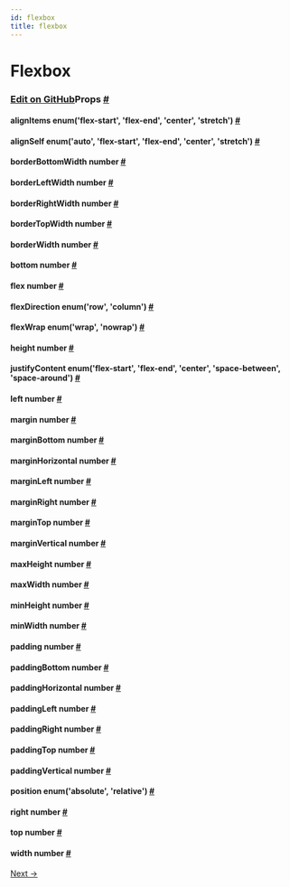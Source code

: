 ```yaml
---
id: flexbox
title: flexbox
---
```

<a id="content"></a><h1>Flexbox</h1><div><noscript></noscript><h3><a class="anchor" name="props"></a><a class="edit-github" href="https://github.com/facebook/react-native/blob/master/Libraries/StyleSheet/LayoutPropTypes.js">Edit on GitHub</a>Props <a class="hash-link" href="#props">#</a></h3><div class="props"><div class="prop"><h4 class="propTitle"><a class="anchor" name="alignitems"></a>alignItems <span class="propType">enum('flex-start', 'flex-end', 'center', 'stretch')</span> <a class="hash-link" href="#alignitems">#</a></h4></div><div class="prop"><h4 class="propTitle"><a class="anchor" name="alignself"></a>alignSelf <span class="propType">enum('auto', 'flex-start', 'flex-end', 'center', 'stretch')</span> <a class="hash-link" href="#alignself">#</a></h4></div><div class="prop"><h4 class="propTitle"><a class="anchor" name="borderbottomwidth"></a>borderBottomWidth <span class="propType">number</span> <a class="hash-link" href="#borderbottomwidth">#</a></h4></div><div class="prop"><h4 class="propTitle"><a class="anchor" name="borderleftwidth"></a>borderLeftWidth <span class="propType">number</span> <a class="hash-link" href="#borderleftwidth">#</a></h4></div><div class="prop"><h4 class="propTitle"><a class="anchor" name="borderrightwidth"></a>borderRightWidth <span class="propType">number</span> <a class="hash-link" href="#borderrightwidth">#</a></h4></div><div class="prop"><h4 class="propTitle"><a class="anchor" name="bordertopwidth"></a>borderTopWidth <span class="propType">number</span> <a class="hash-link" href="#bordertopwidth">#</a></h4></div><div class="prop"><h4 class="propTitle"><a class="anchor" name="borderwidth"></a>borderWidth <span class="propType">number</span> <a class="hash-link" href="#borderwidth">#</a></h4></div><div class="prop"><h4 class="propTitle"><a class="anchor" name="bottom"></a>bottom <span class="propType">number</span> <a class="hash-link" href="#bottom">#</a></h4></div><div class="prop"><h4 class="propTitle"><a class="anchor" name="flex"></a>flex <span class="propType">number</span> <a class="hash-link" href="#flex">#</a></h4></div><div class="prop"><h4 class="propTitle"><a class="anchor" name="flexdirection"></a>flexDirection <span class="propType">enum('row', 'column')</span> <a class="hash-link" href="#flexdirection">#</a></h4></div><div class="prop"><h4 class="propTitle"><a class="anchor" name="flexwrap"></a>flexWrap <span class="propType">enum('wrap', 'nowrap')</span> <a class="hash-link" href="#flexwrap">#</a></h4></div><div class="prop"><h4 class="propTitle"><a class="anchor" name="height"></a>height <span class="propType">number</span> <a class="hash-link" href="#height">#</a></h4></div><div class="prop"><h4 class="propTitle"><a class="anchor" name="justifycontent"></a>justifyContent <span class="propType">enum('flex-start', 'flex-end', 'center', 'space-between', 'space-around')</span> <a class="hash-link" href="#justifycontent">#</a></h4></div><div class="prop"><h4 class="propTitle"><a class="anchor" name="left"></a>left <span class="propType">number</span> <a class="hash-link" href="#left">#</a></h4></div><div class="prop"><h4 class="propTitle"><a class="anchor" name="margin"></a>margin <span class="propType">number</span> <a class="hash-link" href="#margin">#</a></h4></div><div class="prop"><h4 class="propTitle"><a class="anchor" name="marginbottom"></a>marginBottom <span class="propType">number</span> <a class="hash-link" href="#marginbottom">#</a></h4></div><div class="prop"><h4 class="propTitle"><a class="anchor" name="marginhorizontal"></a>marginHorizontal <span class="propType">number</span> <a class="hash-link" href="#marginhorizontal">#</a></h4></div><div class="prop"><h4 class="propTitle"><a class="anchor" name="marginleft"></a>marginLeft <span class="propType">number</span> <a class="hash-link" href="#marginleft">#</a></h4></div><div class="prop"><h4 class="propTitle"><a class="anchor" name="marginright"></a>marginRight <span class="propType">number</span> <a class="hash-link" href="#marginright">#</a></h4></div><div class="prop"><h4 class="propTitle"><a class="anchor" name="margintop"></a>marginTop <span class="propType">number</span> <a class="hash-link" href="#margintop">#</a></h4></div><div class="prop"><h4 class="propTitle"><a class="anchor" name="marginvertical"></a>marginVertical <span class="propType">number</span> <a class="hash-link" href="#marginvertical">#</a></h4></div><div class="prop"><h4 class="propTitle"><a class="anchor" name="maxheight"></a>maxHeight <span class="propType">number</span> <a class="hash-link" href="#maxheight">#</a></h4></div><div class="prop"><h4 class="propTitle"><a class="anchor" name="maxwidth"></a>maxWidth <span class="propType">number</span> <a class="hash-link" href="#maxwidth">#</a></h4></div><div class="prop"><h4 class="propTitle"><a class="anchor" name="minheight"></a>minHeight <span class="propType">number</span> <a class="hash-link" href="#minheight">#</a></h4></div><div class="prop"><h4 class="propTitle"><a class="anchor" name="minwidth"></a>minWidth <span class="propType">number</span> <a class="hash-link" href="#minwidth">#</a></h4></div><div class="prop"><h4 class="propTitle"><a class="anchor" name="padding"></a>padding <span class="propType">number</span> <a class="hash-link" href="#padding">#</a></h4></div><div class="prop"><h4 class="propTitle"><a class="anchor" name="paddingbottom"></a>paddingBottom <span class="propType">number</span> <a class="hash-link" href="#paddingbottom">#</a></h4></div><div class="prop"><h4 class="propTitle"><a class="anchor" name="paddinghorizontal"></a>paddingHorizontal <span class="propType">number</span> <a class="hash-link" href="#paddinghorizontal">#</a></h4></div><div class="prop"><h4 class="propTitle"><a class="anchor" name="paddingleft"></a>paddingLeft <span class="propType">number</span> <a class="hash-link" href="#paddingleft">#</a></h4></div><div class="prop"><h4 class="propTitle"><a class="anchor" name="paddingright"></a>paddingRight <span class="propType">number</span> <a class="hash-link" href="#paddingright">#</a></h4></div><div class="prop"><h4 class="propTitle"><a class="anchor" name="paddingtop"></a>paddingTop <span class="propType">number</span> <a class="hash-link" href="#paddingtop">#</a></h4></div><div class="prop"><h4 class="propTitle"><a class="anchor" name="paddingvertical"></a>paddingVertical <span class="propType">number</span> <a class="hash-link" href="#paddingvertical">#</a></h4></div><div class="prop"><h4 class="propTitle"><a class="anchor" name="position"></a>position <span class="propType">enum('absolute', 'relative')</span> <a class="hash-link" href="#position">#</a></h4></div><div class="prop"><h4 class="propTitle"><a class="anchor" name="right"></a>right <span class="propType">number</span> <a class="hash-link" href="#right">#</a></h4></div><div class="prop"><h4 class="propTitle"><a class="anchor" name="top"></a>top <span class="propType">number</span> <a class="hash-link" href="#top">#</a></h4></div><div class="prop"><h4 class="propTitle"><a class="anchor" name="width"></a>width <span class="propType">number</span> <a class="hash-link" href="#width">#</a></h4></div></div></div><div class="docs-prevnext"><a class="docs-next" href="geolocation.html#content">Next →</a></div>